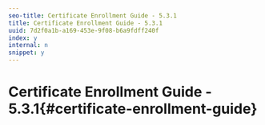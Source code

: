 ```yaml
---
seo-title: Certificate Enrollment Guide - 5.3.1
title: Certificate Enrollment Guide - 5.3.1
uuid: 7d2f0a1b-a169-453e-9f08-b6a9fdff240f
index: y
internal: n
snippet: y
---
```


# Certificate Enrollment Guide - 5.3.1{#certificate-enrollment-guide}

